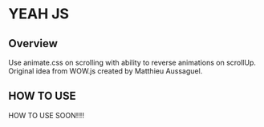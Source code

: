 YEAH JS
=====


Overview
--------
Use animate.css on scrolling with ability to reverse animations on scrollUp. Original idea from WOW.js created by Matthieu Aussaguel.

HOW TO USE
--------
 HOW TO USE SOON!!!!
